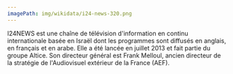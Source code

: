 ```yaml
---
imagePath: img/wikidata/i24-news-320.png
---
```


I24NEWS est une chaîne de télévision d'information en continu internationale basée en Israël dont les programmes sont diffusés en anglais, en français et en arabe. Elle a été lancée en juillet 2013 et fait partie du groupe Altice. Son directeur général est Frank Melloul, ancien directeur de la stratégie de l'Audiovisuel extérieur de la France (AEF).

